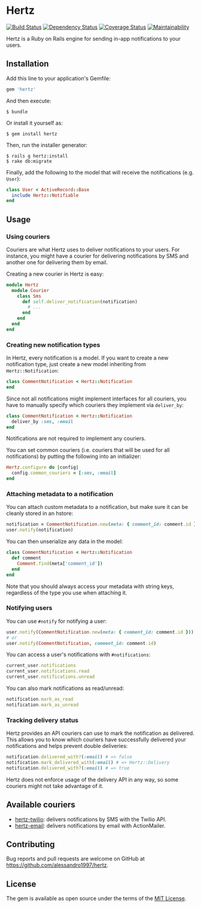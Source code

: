 # Hertz

[![Build Status](https://travis-ci.org/aldesantis/hertz.svg?branch=master)](https://travis-ci.org/aldesantis/hertz)
[![Dependency Status](https://gemnasium.com/badges/github.com/aldesantis/hertz.svg)](https://gemnasium.com/github.com/aldesantis/hertz)
[![Coverage Status](https://coveralls.io/repos/github/aldesantis/hertz/badge.svg?branch=master)](https://coveralls.io/github/aldesantis/hertz?branch=master)
[![Maintainability](https://api.codeclimate.com/v1/badges/84d43f19a0ec0bf62ede/maintainability)](https://codeclimate.com/github/aldesantis/hertz/maintainability)

Hertz is a Ruby on Rails engine for sending in-app notifications to your users.

## Installation

Add this line to your application's Gemfile:

```ruby
gem 'hertz'
```

And then execute:

```console
$ bundle
```

Or install it yourself as:

```console
$ gem install hertz
```

Then, run the installer generator:

```console
$ rails g hertz:install
$ rake db:migrate
```

Finally, add the following to the model that will receive the notifications (e.g. `User`):

```ruby
class User < ActiveRecord::Base
  include Hertz::Notifiable
end
```

## Usage

### Using couriers

Couriers are what Hertz uses to deliver notifications to your users. For instance, you might have a courier for 
delivering notifications by SMS and another one for delivering them by email.

Creating a new courier in Hertz is easy:

```ruby
module Hertz
  module Courier
    class Sms
      def self.deliver_notification(notification)
        # ...
      end
    end
  end
end
```

### Creating new notification types

In Hertz, every notification is a model. If you want to create a new notification type, just create a new model
inheriting from `Hertz::Notification`:

```ruby
class CommentNotification < Hertz::Notification
end
```
Since not all notifications might implement interfaces for all couriers, you have to manually specify which couriers 
they implement via `deliver_by`:

```ruby
class CommentNotification < Hertz::Notification
  deliver_by :sms, :email
end
```

Notifications are not required to implement any couriers.

You can set common couriers (i.e. couriers that will be used for all notifications) by putting the following into an 
initializer:

```ruby
Hertz.configure do |config|
  config.common_couriers = [:sms, :email]
end
```

### Attaching metadata to a notification

You can attach custom metadata to a notification, but make sure it can be cleanly stored in an hstore:

```ruby
notification = CommentNotification.new(meta: { comment_id: comment.id })
user.notify(notification)
```

You can then unserialize any data in the model:

```ruby
class CommentNotification < Hertz::Notification
  def comment
    Comment.find(meta['comment_id'])
  end
end
```

Note that you should always access your metadata with string keys, regardless of the type you use when attaching it.

### Notifying users

You can use `#notify` for notifying a user:

```ruby
user.notify(CommentNotification.new(meta: { comment_id: comment.id }))
# or
user.notify(CommentNotification, comment_id: comment.id)
```

You can access a user's notifications with `#notifications`:

```ruby
current_user.notifications
current_user.notifications.read
current_user.notifications.unread
```

You can also mark notifications as read/unread:

```ruby
notification.mark_as_read
notification.mark_as_unread
```

### Tracking delivery status

Hertz provides an API couriers can use to mark the notification as delivered. This allows you to know which couriers
have successfully delivered your notifications and helps prevent double deliveries:

```ruby
notification.delivered_with?(:email) # => false
notification.mark_delivered_with(:email) # => Hertz::Delivery
notification.delivered_with?(:email) # => true
```

Hertz does not enforce usage of the delivery API in any way, so some couriers might not take advantage of it.

## Available couriers

- [hertz-twilio](https://github.com/alessandro1997/hertz-twilio): delivers notifications by SMS with the
  Twilio API.
- [hertz-email](https://github.com/alessandro1997/hertz-email): delivers notifications by email with 
  ActionMailer.

## Contributing

Bug reports and pull requests are welcome on GitHub at https://github.com/alessandro1997/hertz.

## License

The gem is available as open source under the terms of the [MIT License](http://opensource.org/licenses/MIT).
